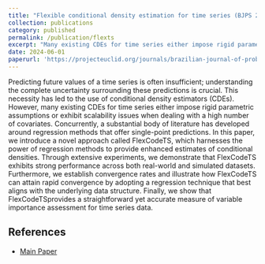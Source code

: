 ```yaml
---
title: "Flexible conditional density estimation for time series (BJPS 2024)"
collection: publications
category: published
permalink: /publication/flexts
excerpt: "Many existing CDEs for time series either impose rigid parametric assumptions or exhibit scalability issues when dealing with a high number of covariates. Concurrently, a substantial body of literature has developed around regression methods that offer single-point predictions. In this paper, we introduce a novel approach called FlexCodeTS, which harnesses the power of regression methods to provide enhanced estimates of conditional densities."
date: 2024-06-01
paperurl: 'https://projecteuclid.org/journals/brazilian-journal-of-probability-and-statistics/volume-38/issue-2/Flexible-conditional-density-estimation-for-time-series/10.1214/24-BJPS601.short'
---
```


Predicting future values of a time series is often insufficient; understanding the complete uncertainty surrounding these predictions is crucial. This necessity has led to the use of conditional density estimators (CDEs). However, many existing CDEs for time series either impose rigid parametric assumptions or exhibit scalability issues when dealing with a high number of covariates. Concurrently, a substantial body of literature has developed around regression methods that offer single-point predictions. In this paper, we introduce a novel approach called FlexCodeTS, which harnesses the power of regression methods to provide enhanced estimates of conditional densities. Through extensive experiments, we demonstrate that FlexCodeTS exhibits strong performance across both real-world and simulated datasets. Furthermore, we establish convergence rates and illustrate how FlexCodeTS can attain rapid convergence by adopting a regression technique that best aligns with the underlying data structure. Finally, we show that FlexCodeTSprovides a straightforward yet accurate measure of variable importance assessment for time series data.

## References 
- [Main Paper](https://projecteuclid.org/journals/brazilian-journal-of-probability-and-statistics/volume-38/issue-2/Flexible-conditional-density-estimation-for-time-series/10.1214/24-BJPS601.short)
